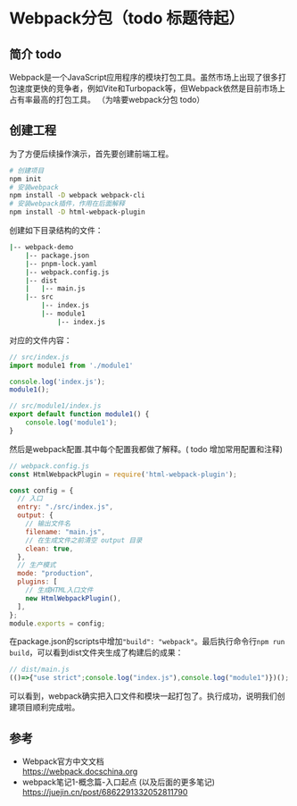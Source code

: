 # Webpack分包（todo 标题待起）

## 简介 todo
Webpack是一个JavaScript应用程序的模块打包工具。虽然市场上出现了很多打包速度更快的竞争者，例如Vite和Turbopack等，但Webpack依然是目前市场上占有率最高的打包工具。
（为啥要webpack分包 todo）

## 创建工程
为了方便后续操作演示，首先要创建前端工程。
```sh
# 创建项目
npm init
# 安装webpack
npm install -D webpack webpack-cli
# 安装webpack插件，作用在后面解释
npm install -D html-webpack-plugin
```

创建如下目录结构的文件：
```sh
|-- webpack-demo
    |-- package.json
    |-- pnpm-lock.yaml
    |-- webpack.config.js
    |-- dist
    |   |-- main.js
    |-- src
        |-- index.js
        |-- module1
            |-- index.js
```

对应的文件内容：
```js
// src/index.js
import module1 from './module1'

console.log('index.js');
module1();

// src/module1/index.js
export default function module1() {
    console.log('module1');
}
```


然后是webpack配置.其中每个配置我都做了解释。( todo 增加常用配置和注释)
```js
// webpack.config.js
const HtmlWebpackPlugin = require('html-webpack-plugin');

const config = {
  // 入口
  entry: "./src/index.js",
  output: {
    // 输出文件名
    filename: "main.js",
    // 在生成文件之前清空 output 目录
    clean: true,
  },
  // 生产模式
  mode: "production",
  plugins: [
    // 生成HTML入口文件
    new HtmlWebpackPlugin(),
  ],
};
module.exports = config;
```


在package.json的scripts中增加`"build": "webpack"`。最后执行命令行`npm run build`，可以看到dist文件夹生成了构建后的成果：
```js
// dist/main.js
(()=>{"use strict";console.log("index.js"),console.log("module1")})();
```
可以看到，webpack确实把入口文件和模块一起打包了。执行成功，说明我们创建项目顺利完成啦。

## 参考
- Webpack官方中文文档\
  https://webpack.docschina.org
- webpack笔记1-概念篇-入口起点 (以及后面的更多笔记)\
  https://juejin.cn/post/6862291332052811790
